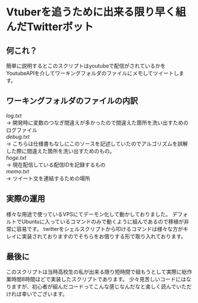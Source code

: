 # Vtuberを追うために出来る限り早く組んだTwitterボット  

## 何これ？
簡単に説明するとこのスクリプトはyoutubeで配信がされているかをYoutubeAPIを介してワーキングフォルダのファイルにメモしてツイートします。

## ワーキングフォルダのファイルの内訳
 *log.txt*    
→ 開発時に変数のつなぎ間違えが多かったので間違えた箇所を洗い出すためのログファイル  
 *debug.txt*    
→ こちらは仕様書もなしにこのソースを記述していたのでアルゴリズムを誤解した際に間違えた箇所を洗い出すためのもの。  
 *hoge.txt*    
→ 現在配信している配信IDを記録するもの  
 *memo.txt*  
→ ツイート文を連結するための場所

## 実際の運用
様々な用途で使っているVPSにてデーモン化して動かしておりました。
デフォルトでUbuntuに入っているコマンドのみで動くように組んであるので移植が非常に容易です。
twitterをシェルスクリプトから叩けるコマンドは様々な方がキレイに実装されておりますのでそちらをお借りする形で取り入れております。

## 最後に
このスクリプトは当時高校生の私が出来る限り短時間で組もうとして実際に総作業時間8時間ほどで実装したスクリプトであります。
少々見苦しいコードにはなりますが、初心者が組んだコードってこんな感じなんだなと楽しく読んでいただければ幸いでございます。
